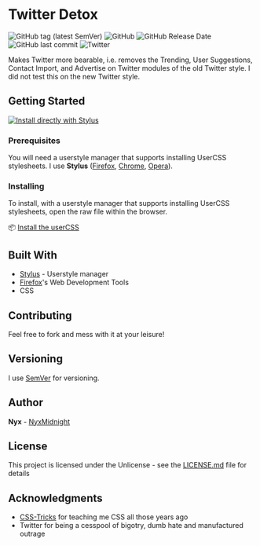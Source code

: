 # Twitter Detox
![GitHub tag (latest SemVer)](https://img.shields.io/github/tag/nyxmidnight/twitter-detox.svg) ![GitHub](https://img.shields.io/github/license/nyxmidnight/twitter-detox.svg) ![GitHub Release Date](https://img.shields.io/github/release-date/nyxmidnight/twitter-detox.svg) ![GitHub last commit](https://img.shields.io/github/last-commit/nyxmidnight/twitter-detox.svg) ![Twitter](https://img.shields.io/badge/thanks-twitter-blue.svg)

Makes Twitter more bearable, i.e. removes the Trending, User Suggestions, Contact Import, and Advertise on Twitter modules of the old Twitter style. I did not test this on the new Twitter style.

## Getting Started

[![Install directly with Stylus](https://img.shields.io/badge/Install%20directly%20with-Stylus-00adad.svg)](https://raw.githubusercontent.com/nyxmidnight/twitter-detox/master/twitter-detox.user.css)

### Prerequisites

You will need a userstyle manager that supports installing UserCSS stylesheets. I use **Stylus** ([Firefox](https://addons.mozilla.org/en-US/firefox/addon/styl-us/), [Chrome](https://chrome.google.com/webstore/detail/stylus/clngdbkpkpeebahjckkjfobafhncgmne), [Opera](https://addons.opera.com/en-gb/extensions/details/stylus/)).

### Installing

To install, with a userstyle manager that supports installing UserCSS stylesheets, open the raw file within the browser.

:package: [Install the userCSS](https://raw.githubusercontent.com/nyxmidnight/twitter-detox/master/twitter-detox.user.css)

## Built With

* [Stylus](https://github.com/openstyles/stylus) - Userstyle manager
* [Firefox](https://firefox.xom/)'s Web Development Tools
* CSS

## Contributing

Feel free to fork and mess with it at your leisure!

## Versioning

I use [SemVer](http://semver.org/) for versioning.

## Author

**Nyx** - [NyxMidnight](https://github.com/nyxmidnight)

## License

This project is licensed under the Unlicense - see the [LICENSE.md](LICENSE.md) file for details

## Acknowledgments

* [CSS-Tricks](https://css-tricks.com) for teaching me CSS all those years ago
* Twitter for being a cesspool of bigotry, dumb hate and manufactured outrage
